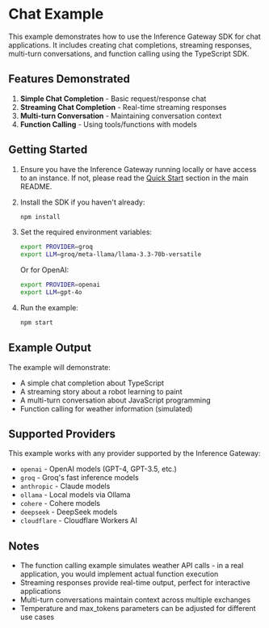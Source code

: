 # Chat Example

This example demonstrates how to use the Inference Gateway SDK for chat applications. It includes creating chat completions, streaming responses, multi-turn conversations, and function calling using the TypeScript SDK.

## Features Demonstrated

1. **Simple Chat Completion** - Basic request/response chat
2. **Streaming Chat Completion** - Real-time streaming responses
3. **Multi-turn Conversation** - Maintaining conversation context
4. **Function Calling** - Using tools/functions with models

## Getting Started

1. Ensure you have the Inference Gateway running locally or have access to an instance. If not, please read the [Quick Start](../README.md#quick-start) section in the main README.

2. Install the SDK if you haven't already:

   ```bash
   npm install
   ```

3. Set the required environment variables:

   ```bash
   export PROVIDER=groq
   export LLM=groq/meta-llama/llama-3.3-70b-versatile
   ```

   Or for OpenAI:

   ```bash
   export PROVIDER=openai
   export LLM=gpt-4o
   ```

4. Run the example:

   ```bash
   npm start
   ```

## Example Output

The example will demonstrate:

- A simple chat completion about TypeScript
- A streaming story about a robot learning to paint
- A multi-turn conversation about JavaScript programming
- Function calling for weather information (simulated)

## Supported Providers

This example works with any provider supported by the Inference Gateway:

- `openai` - OpenAI models (GPT-4, GPT-3.5, etc.)
- `groq` - Groq's fast inference models
- `anthropic` - Claude models
- `ollama` - Local models via Ollama
- `cohere` - Cohere models
- `deepseek` - DeepSeek models
- `cloudflare` - Cloudflare Workers AI

## Notes

- The function calling example simulates weather API calls - in a real application, you would implement actual function execution
- Streaming responses provide real-time output, perfect for interactive applications
- Multi-turn conversations maintain context across multiple exchanges
- Temperature and max_tokens parameters can be adjusted for different use cases
